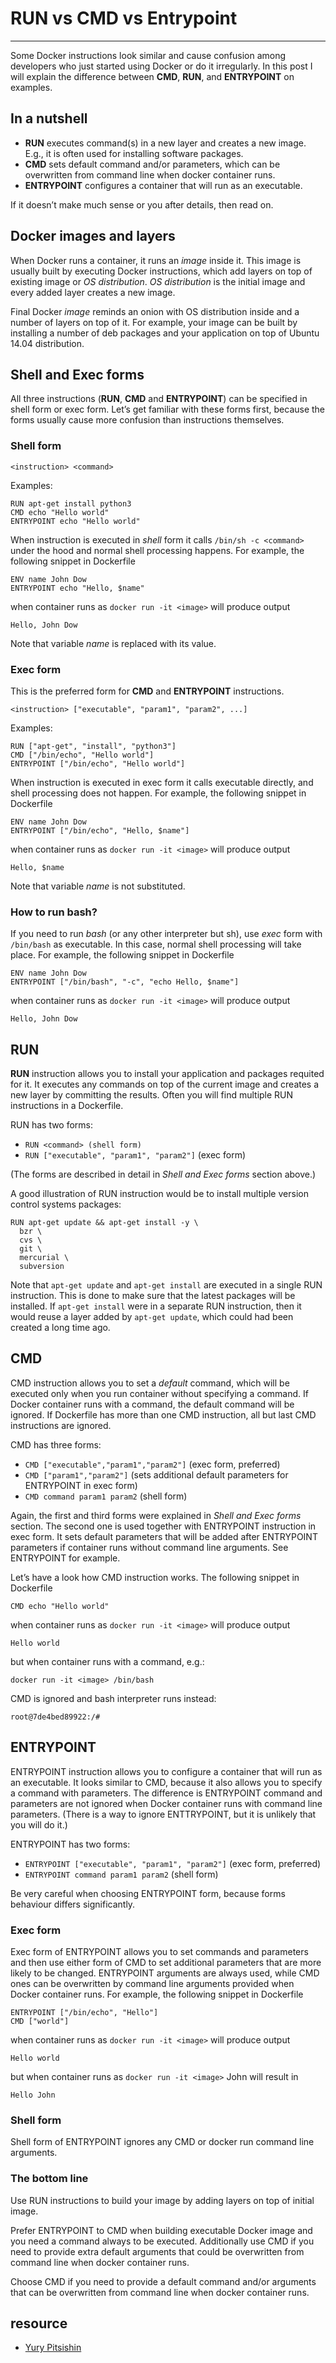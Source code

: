 # RUN vs CMD vs Entrypoint

---

Some Docker instructions look similar and cause confusion among developers who just started using Docker or do it irregularly. In this post I will explain the difference between **CMD**, **RUN**, and **ENTRYPOINT** on examples.

## In a nutshell

- **RUN** executes command(s) in a new layer and creates a new image. E.g., it is often used for installing software packages.
- **CMD** sets default command and/or parameters, which can be overwritten from command line when docker container runs.
- **ENTRYPOINT** configures a container that will run as an executable.

If it doesn’t make much sense or you after details, then read on.

## Docker images and layers

When Docker runs a container, it runs an *image* inside it. This image is usually built by executing Docker instructions, which add layers on top of existing image or *OS distribution*. *OS distribution* is the initial image and every added layer creates a new image.

Final Docker *image* reminds an onion with OS distribution inside and a number of layers on top of it. For example, your image can be built by installing a number of deb packages and your application on top of Ubuntu 14.04 distribution.

## Shell and Exec forms

All three instructions (**RUN**, **CMD** and **ENTRYPOINT**) can be specified in shell form or exec form. Let’s get familiar with these forms first, because the forms usually cause more confusion than instructions themselves.

### Shell form
`<instruction> <command>`

Examples:

```
RUN apt-get install python3
CMD echo "Hello world"
ENTRYPOINT echo "Hello world"
```

When instruction is executed in *shell* form it calls `/bin/sh -c <command>` under the hood and normal shell processing happens. For example, the following snippet in Dockerfile

```
ENV name John Dow
ENTRYPOINT echo "Hello, $name"
```

when container runs as `docker run -it <image>` will produce output

```
Hello, John Dow
```

Note that variable *name* is replaced with its value.

### Exec form
This is the preferred form for **CMD** and **ENTRYPOINT** instructions.

`<instruction> ["executable", "param1", "param2", ...]`

Examples:

```
RUN ["apt-get", "install", "python3"]
CMD ["/bin/echo", "Hello world"]
ENTRYPOINT ["/bin/echo", "Hello world"]
```

When instruction is executed in exec form it calls executable directly, and shell processing does not happen. For example, the following snippet in Dockerfile

```
ENV name John Dow
ENTRYPOINT ["/bin/echo", "Hello, $name"]
```

when container runs as `docker run -it <image>` will produce output

```
Hello, $name
```

Note that variable *name* is not substituted.

### How to run bash?

If you need to run *bash* (or any other interpreter but sh), use *exec* form with `/bin/bash` as executable. In this case, normal shell processing will take place. For example, the following snippet in Dockerfile

```
ENV name John Dow
ENTRYPOINT ["/bin/bash", "-c", "echo Hello, $name"]
```

when container runs as `docker run -it <image>` will produce output

```
Hello, John Dow
```

## RUN

**RUN** instruction allows you to install your application and packages requited for it. It executes any commands on top of the current image and creates a new layer by committing the results. Often you will find multiple RUN instructions in a Dockerfile.

RUN has two forms:

- `RUN <command> (shell form)`
- `RUN ["executable", "param1", "param2"]` (exec form)

(The forms are described in detail in *Shell and Exec forms* section above.)

A good illustration of RUN instruction would be to install multiple version control systems packages:

```
RUN apt-get update && apt-get install -y \
  bzr \
  cvs \
  git \
  mercurial \
  subversion
```

Note that `apt-get update` and `apt-get install` are executed in a single RUN instruction. This is done to make sure that the latest packages will be installed. If `apt-get install` were in a separate RUN instruction, then it would reuse a layer added by `apt-get update`, which could had been created a long time ago.

## CMD

CMD instruction allows you to set a *default* command, which will be executed only when you run container without specifying a command. If Docker container runs with a command, the default command will be ignored. If Dockerfile has more than one CMD instruction, all but last CMD instructions are ignored.

CMD has three forms:

- `CMD ["executable","param1","param2"]` (exec form, preferred)
- `CMD ["param1","param2"]` (sets additional default parameters for ENTRYPOINT in exec form)
- `CMD command param1 param2` (shell form)

Again, the first and third forms were explained in *Shell and Exec forms* section. The second one is used together with ENTRYPOINT instruction in exec form. It sets default parameters that will be added after ENTRYPOINT parameters if container runs without command line arguments. See ENTRYPOINT for example.

Let’s have a look how CMD instruction works. The following snippet in Dockerfile

```
CMD echo "Hello world" 
```

when container runs as `docker run -it <image>` will produce output

```
Hello world
```


but when container runs with a command, e.g.:
```
docker run -it <image> /bin/bash
```

CMD is ignored and bash interpreter runs instead:

```
root@7de4bed89922:/#
```

## ENTRYPOINT

ENTRYPOINT instruction allows you to configure a container that will run as an executable. It looks similar to CMD, because it also allows you to specify a command with parameters. The difference is ENTRYPOINT command and parameters are not ignored when Docker container runs with command line parameters. (There is a way to ignore ENTTRYPOINT, but it is unlikely that you will do it.)

ENTRYPOINT has two forms:

- `ENTRYPOINT ["executable", "param1", "param2"]` (exec form, preferred)
- `ENTRYPOINT command param1 param2` (shell form)

Be very careful when choosing ENTRYPOINT form, because forms behaviour differs significantly.

### Exec form

Exec form of ENTRYPOINT allows you to set commands and parameters and then use either form of CMD to set additional parameters that are more likely to be changed. ENTRYPOINT arguments are always used, while CMD ones can be overwritten by command line arguments provided when Docker container runs. For example, the following snippet in Dockerfile

```
ENTRYPOINT ["/bin/echo", "Hello"]
CMD ["world"]
```

when container runs as `docker run -it <image>` will produce output

```
Hello world
```

but when container runs as `docker run -it <image>` John will result in

```
Hello John
```

### Shell form

Shell form of ENTRYPOINT ignores any CMD or docker run command line arguments.

### The bottom line

Use RUN instructions to build your image by adding layers on top of initial image.

Prefer ENTRYPOINT to CMD when building executable Docker image and you need a command always to be executed. Additionally use CMD if you need to provide extra default arguments that could be overwritten from command line when docker container runs.

Choose CMD if you need to provide a default command and/or arguments that can be overwritten from command line when docker container runs.

## resource

- [Yury Pitsishin](http://goinbigdata.com/docker-run-vs-cmd-vs-entrypoint/)